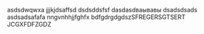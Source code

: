 asdsdwqwxa
jjjkjdsaffsd
dsdsddsfsf
dasdasdваывавы
dsadsdsads
asdsadsafafa
nngvnhhjjfghfx
bdfgdrgdgdszSFREGERSGTSERT
JCGXFDFZGDZ
